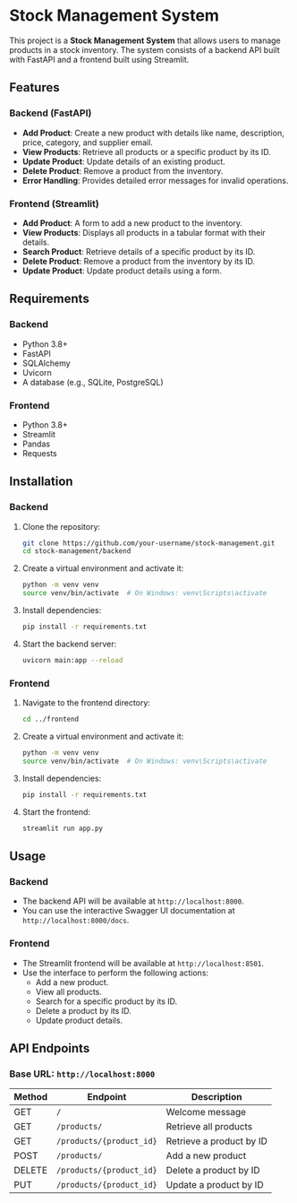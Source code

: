 # Stock Management System

This project is a **Stock Management System** that allows users to manage products in a stock inventory. The system consists of a backend API built with FastAPI and a frontend built using Streamlit.

## Features

### Backend (FastAPI)
- **Add Product**: Create a new product with details like name, description, price, category, and supplier email.
- **View Products**: Retrieve all products or a specific product by its ID.
- **Update Product**: Update details of an existing product.
- **Delete Product**: Remove a product from the inventory.
- **Error Handling**: Provides detailed error messages for invalid operations.

### Frontend (Streamlit)
- **Add Product**: A form to add a new product to the inventory.
- **View Products**: Displays all products in a tabular format with their details.
- **Search Product**: Retrieve details of a specific product by its ID.
- **Delete Product**: Remove a product from the inventory by its ID.
- **Update Product**: Update product details using a form.

## Requirements

### Backend
- Python 3.8+
- FastAPI
- SQLAlchemy
- Uvicorn
- A database (e.g., SQLite, PostgreSQL)

### Frontend
- Python 3.8+
- Streamlit
- Pandas
- Requests

## Installation

### Backend
1. Clone the repository:
   ```bash
   git clone https://github.com/your-username/stock-management.git
   cd stock-management/backend
   ```
2. Create a virtual environment and activate it:
   ```bash
   python -m venv venv
   source venv/bin/activate  # On Windows: venv\Scripts\activate
   ```
3. Install dependencies:
   ```bash
   pip install -r requirements.txt
   ```
4. Start the backend server:
   ```bash
   uvicorn main:app --reload
   ```

### Frontend
1. Navigate to the frontend directory:
   ```bash
   cd ../frontend
   ```
2. Create a virtual environment and activate it:
   ```bash
   python -m venv venv
   source venv/bin/activate  # On Windows: venv\Scripts\activate
   ```
3. Install dependencies:
   ```bash
   pip install -r requirements.txt
   ```
4. Start the frontend:
   ```bash
   streamlit run app.py
   ```

## Usage

### Backend
- The backend API will be available at `http://localhost:8000`.
- You can use the interactive Swagger UI documentation at `http://localhost:8000/docs`.

### Frontend
- The Streamlit frontend will be available at `http://localhost:8501`.
- Use the interface to perform the following actions:
  - Add a new product.
  - View all products.
  - Search for a specific product by its ID.
  - Delete a product by its ID.
  - Update product details.

## API Endpoints

### Base URL: `http://localhost:8000`

| Method | Endpoint                  | Description                   |
|--------|---------------------------|-------------------------------|
| GET    | `/`                       | Welcome message               |
| GET    | `/products/`              | Retrieve all products         |
| GET    | `/products/{product_id}`  | Retrieve a product by ID      |
| POST   | `/products/`              | Add a new product             |
| DELETE | `/products/{product_id}`  | Delete a product by ID        |
| PUT    | `/products/{product_id}`  | Update a product by ID        |
